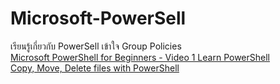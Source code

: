 # Microsoft-PowerSell
เรียนรู้เกี่ยวกับ PowerSell  เข้าใจ Group Policies<br>
[Microsoft PowerShell for Beginners - Video 1 Learn PowerShell](https://www.youtube.com/watch?v=IHrGresKu2w&list=RDCMUC7_OGRP8BYvtGB8eZdPG6Ng&start_radio=1&rv=IHrGresKu2w&t=21)<br>
[Copy, Move, Delete files with PowerShell](https://www.youtube.com/watch?v=QuLxJRT3Mhg&list=RDCMUC7_OGRP8BYvtGB8eZdPG6Ng&index=4)<br>
[]()<br>
